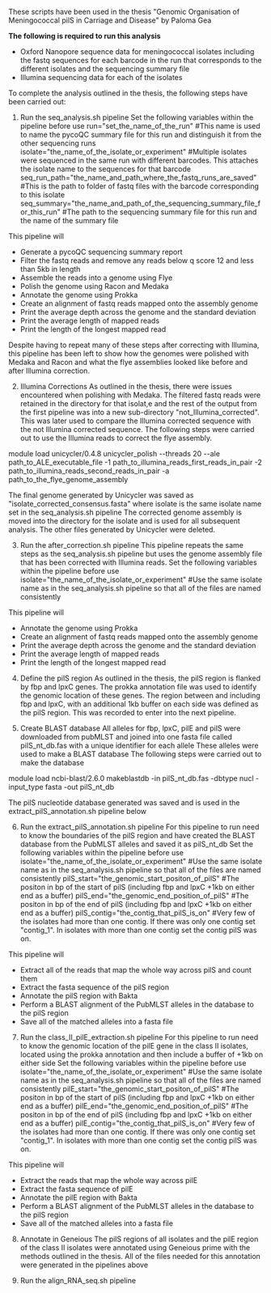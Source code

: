 These scripts have been used in the thesis "Genomic Organisation of Meningococcal pilS in Carriage and Disease" by Paloma Gea 

**The following is required to run this analysis**
- Oxford Nanopore sequence data for meningococcal isolates including the fastq sequences for each barcode in the run that corresponds to the different isolates and the sequencing summary file
- Illumina sequencing data for each of the isolates

To complete the analysis outlined in the thesis, the following steps have been carried out:

1. Run the seq_analysis.sh pipeline
Set the following variables within the pipeline before use
run="set_the_name_of_the_run" #This name is used to name the pycoQC summary file for this run and distinguish it from the other sequencing runs
isolate="the_name_of_the_isolate_or_experiment" #Multiple isolates were sequenced in the same run with different barcodes. This attaches the isolate name to the sequences for that barcode
seq_run_path="the_name_and_path_where_the_fastq_runs_are_saved" #This is the path to folder of fastq files with the barcode corresponding to this isolate
seq_summary="the_name_and_path_of_the_sequencing_summary_file_for_this_run" #The path to the sequencing summary file for this run and the name of the summary file

This pipeline will
- Generate a pycoQC sequencing summary report
- Filter the fastq reads and remove any reads below q score 12 and less than 5kb in length
- Assemble the reads into a genome using Flye
- Polish the genome using Racon and Medaka
- Annotate the genome using Prokka 
- Create an alignment of fastq reads mapped onto the assembly genome
- Print the average depth across the genome and the standard deviation
- Print the average length of mapped reads
- Print the length of the longest mapped read

Despite having to repeat many of these steps after correcting with Illumina, this pipeline has been left to show how the genomes were polished with Medaka and Racon and what the flye assemblies looked like before and after Illumina correction. 

2. Illumina Corrections
As outlined in the thesis, there were issues encountered when polishing with Medaka. The filtered fastq reads were retained in the directory for that isolat,e and the rest of the output from the first pipeline was into a new sub-directory "not_Illumina_corrected". This was later used to compare the Illumina corrected sequence with the not Illumina corrected sequence.
The following steps were carried out to use the Illumina reads to correct the flye assembly.

module load unicycler/0.4.8
unicycler_polish --threads 20 --ale path_to_ALE_executable_file -1 path_to_illumina_reads_first_reads_in_pair -2 path_to_illumina_reads_second_reads_in_pair -a path_to_the_flye_genome_assembly

The final genome generated by Unicycler was saved as "isolate_corrected_consensus.fasta" where isolate is the same isolate name set in the seq_analysis.sh pipeline
The corrected genome assembly is moved into the directory for the isolate and is used for all subsequent analysis. The other files generated by Unicycler were deleted.

3. Run the after_correction.sh pipeline
This pipeline repeats the same steps as the seq_analysis.sh pipeline but uses the genome assembly file that has been corrected with Illumina reads.
Set the following variables within the pipeline before use 
isolate="the_name_of_the_isolate_or_experiment" #Use the same isolate name as in the seq_analysis.sh pipeline so that all of the files are named consistently

This pipeline will
- Annotate the genome using Prokka 
- Create an alignment of fastq reads mapped onto the assembly genome
- Print the average depth across the genome and the standard deviation
- Print the average length of mapped reads
- Print the length of the longest mapped read

4. Define the pilS region
As outlined in the thesis, the pilS region is flanked by fbp and lpxC genes. The prokka annotation file was used to identify the genomic location of these genes.
The region between and including fbp and lpxC, with an additional 1kb buffer on each side was defined as the pilS region. This was recorded to enter into the next pipeline.

5. Create BLAST database
All alleles for fbp, lpxC, pilE and pilS were downloaded from pubMLST and joined into one fasta file called pilS_nt_db.fas with a unique identifier for each allele
These alleles were used to make a BLAST database
The following steps were carried out to make the database

module load ncbi-blast/2.6.0
makeblastdb -in pilS_nt_db.fas -dbtype nucl -input_type fasta -out pilS_nt_db

The pilS nucleotide database generated was saved and is used in the extract_pilS_annotation.sh pipeline below

6. Run the extract_pilS_annotation.sh pipeline
For this pipeline to run need to know the boundaries of the pilS region and have created the BLAST database from the PubMLST alleles and saved it as pilS_nt_db
Set the following variables within the pipeline before use
isolate="the_name_of_the_isolate_or_experiment" #Use the same isolate name as in the seq_analysis.sh pipeline so that all of the files are named consistently
pilS_start="the_genomic_start_positon_of_pilS" #The positon in bp of the start of pilS (including fbp and lpxC +1kb on either end as a buffer)
pilS_end="the_genomic_end_position_of_pilS" #The positon in bp of the end of pilS (including fbp and lpxC +1kb on either end as a buffer)
pilS_contig="the_contig_that_pilS_is_on" #Very few of the isolates had more than one contig. If there was only one contig set "contig_1". In isolates with more than one contig set the contig pilS was on.

This pipeline will 
- Extract all of the reads that map the whole way across pilS and count them
- Extract the fasta sequence of the pilS region
- Annotate the pilS region with Bakta
- Perform a BLAST alignment of the PubMLST alleles in the database to the pilS region
- Save all of the matched alleles into a fasta file

7. Run the class_II_pilE_extraction.sh pipeline
For this pipeline to run need to know the genomic location of the pilE gene in the class II isolates, located using the prokka annotation and then include a buffer of +1kb on either side
Set the following variables within the pipeline before use
isolate="the_name_of_the_isolate_or_experiment" #Use the same isolate name as in the seq_analysis.sh pipeline so that all of the files are named consistently
pilE_start="the_genomic_start_positon_of_pilS" #The positon in bp of the start of pilS (including fbp and lpxC +1kb on either end as a buffer)
pilE_end="the_genomic_end_position_of_pilS" #The positon in bp of the end of pilS (including fbp and lpxC +1kb on either end as a buffer)
pilE_contig="the_contig_that_pilS_is_on" #Very few of the isolates had more than one contig. If there was only one contig set "contig_1". In isolates with more than one contig set the contig pilS was on.

This pipeline will
- Extract the reads that map the whole way across pilE
- Extract the fasta sequence of pilE
- Annotate the pilE region with Bakta
- Perform a BLAST alignment of the PubMLST alleles in the database to the pilS region
- Save all of the matched alleles into a fasta file

8. Annotate in Geneious
The pilS regions of all isolates and the pilE region of the class II isolates were annotated using Geneious prime with the methods outlined in the thesis.
All of the files needed for this annotation were generated in the pipelines above

9. Run the align_RNA_seq.sh pipeline




